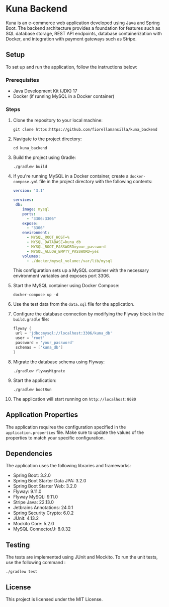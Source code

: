 # Kuna Backend

Kuna is an e-commerce web application developed using Java and Spring Boot. The backend architecture provides a foundation for features such as SQL database storage, REST API endpoints, database containerization with Docker, and integration with payment gateways such as Stripe.

## Setup

To set up and run the application, follow the instructions below:

### Prerequisites

- Java Development Kit (JDK) 17 
- Docker (if running MySQL in a Docker container)

### Steps

1. Clone the repository to your local machine:

   ```shell
   git clone https:https://github.com/fiorellamansilla/kuna_backend

2. Navigate to the project directory:

    ```shell
   cd kuna_backend

3. Build the project using Gradle:

    ```shell
    ./gradlew build

4. If you're running MySQL in a Docker container, create a `docker-compose.yml` file in the project directory with the following contents: 

   ```yaml
   version: '3.1'
   
   services:
    db:
       image: mysql
       ports:
         - "3306:3306"
       expose:
         - "3306"
       environment:
         - MYSQL_ROOT_HOST=%
         - MYSQL_DATABASE=kuna_db
         - MYSQL_ROOT_PASSWORD=your_password
         - MYSQL_ALLOW_EMPTY_PASSWORD=yes
       volumes:
         - ./docker/mysql_volume:/var/lib/mysql 
   ```
   
   This configuration sets up a MySQL container with the necessary environment variables and exposes port 3306.

5. Start the MySQL container using Docker Compose:

   ```shell
   docker-compose up -d

6. Use the test data from the `data.sql` file for the application.<br />


7. Configure the database connection by modifying the Flyway block in the `build.gradle` file:

   ```groovy
   flyway {
    url = 'jdbc:mysql://localhost:3306/kuna_db'
    user = 'root'
    password = 'your_password'
    schemas = ['kuna_db']
   }
   ```

8. Migrate the database schema using Flyway:

   ```shell
   ./gradlew flywayMigrate

9. Start the application:

   ```shell
   ./gradlew bootRun

10. The application will start running on `http://localhost:8080`

## Application Properties

The application requires the configuration specified in the `application.properties` file. Make sure to update the values of the properties to match your specific configuration.

## Dependencies

The application uses the following libraries and frameworks:

- Spring Boot: 3.2.0
- Spring Boot Starter Data JPA: 3.2.0
- Spring Boot Starter Web: 3.2.0
- Flyway: 9.11.0
- Flyway MySQL: 9.11.0
- Stripe Java: 22.13.0
- Jetbrains Annotations: 24.0.1
- Spring Security Crypto: 6.0.2
- JUnit: 4.13.2
- Mockito Core: 5.2.0
- MySQL Connector/J: 8.0.32

## Testing

The tests are implemented using JUnit and Mockito. To run the unit tests, use the following command :

   ```shell
   ./gradlew test
```

## License

This project is licensed under the MIT License.


